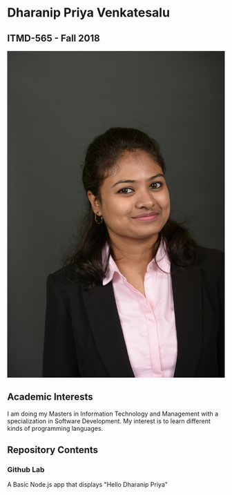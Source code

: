 # Dharanip Priya Venkatesalu
## ITMD-565 - Fall 2018
![](DSC_9949.JPG)
## Academic Interests
I am doing my Masters in Information Technology and Management with a specialization in Software Development. My interest is to learn different kinds of programming languages.
## Repository Contents
### Github Lab
A Basic Node.js app that displays "Hello Dharanip Priya"
